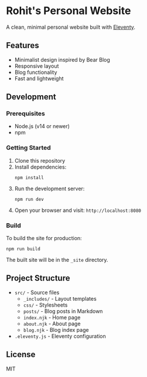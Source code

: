 # Rohit's Personal Website

A clean, minimal personal website built with [Eleventy](https://www.11ty.dev/).

## Features

- Minimalist design inspired by Bear Blog
- Responsive layout
- Blog functionality
- Fast and lightweight

## Development

### Prerequisites

- Node.js (v14 or newer)
- npm

### Getting Started

1. Clone this repository
2. Install dependencies:
   ```
   npm install
   ```
3. Run the development server:
   ```
   npm run dev
   ```
4. Open your browser and visit: `http://localhost:8080`

### Build

To build the site for production:

```
npm run build
```

The built site will be in the `_site` directory.

## Project Structure

- `src/` - Source files
  - `_includes/` - Layout templates
  - `css/` - Stylesheets
  - `posts/` - Blog posts in Markdown
  - `index.njk` - Home page
  - `about.njk` - About page
  - `blog.njk` - Blog index page
- `.eleventy.js` - Eleventy configuration

## License

MIT 